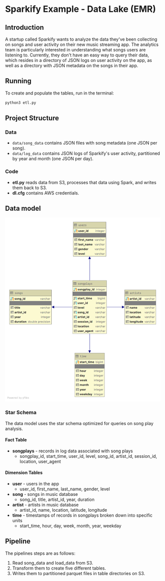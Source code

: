 # Sparkify Example - Data Lake (EMR)

## Introduction
A startup called Sparkify wants to analyze the data they've been collecting on songs and user activity on their new music streaming app.
The analytics team is particularly interested in understanding what songs users are listening to.
Currently, they don't have an easy way to query their data, which resides in a directory of JSON logs on user activity on the app, as well as a directory with JSON metadata on the songs in their app.

## Running

To create and populate the tables, run in the terminal:

```bash
python3 etl.py
```

## Project Structure

### Data

- `data/song_data` contains JSON files with song metadata (one JSON per song).
- `data/log_data` contains JSON logs of Sparkify's user activity, partitioned by year and month (one JSON per day).

### Code

- **etl.py** reads data from S3, processes that data using Spark, and writes them back to S3.
- **dl.cfg** contains AWS credentials.

## Data model

![UML Diagram](uml.png)

### Star Schema

The data model uses the star schema optimized for queries on song play analysis.

#### Fact Table

- **songplays** - records in log data associated with song plays
  - songplay_id, start_time, user_id, level, song_id, artist_id, session_id, location, user_agent

#### Dimension Tables

- **user** - users in the app
  - user_id, first_name, last_name, gender, level
- **song** - songs in music database
  - song_id, title, artist_id, year, duration
- **artist** - artists in music database
  - artist_id, name, location, latitude, longitude
- **time** - timestamps of records in songplays broken down into specific units
  - start_time, hour, day, week, month, year, weekday

## Pipeline

The pipelines steps are as follows:

1. Read song_data and load_data from S3.
2. Transform them to create five different tables.
3. Writes them to partitioned parquet files in table directories on S3.
